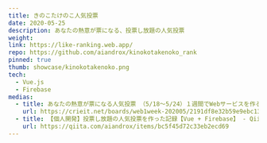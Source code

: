 ```yaml
---
title: きのこたけのこ人気投票
date: 2020-05-25
description: あなたの熱意が票になる、投票し放題の人気投票
weight:
link: https://like-ranking.web.app/
repo: https://github.com/aiandrox/kinokotakenoko_rank
pinned: true
thumb: showcase/kinokotakenoko.png
tech:
  - Vue.js
  - Firebase
medias:
  - title: あなたの熱意が票になる人気投票 （5/18～5/24）１週間でWebサービスを作るイベント - お題「Like」 - Crieit
    url: https://crieit.net/boards/web1week-202005/2191df8e32b59e9ebc1338e2bc46f2b7
  - title: 【個人開発】投票し放題の人気投票を作った記録【Vue + Firebase】 - Qiita
    url: https://qiita.com/aiandrox/items/bc5f45d72c33eb2ecd69
---
```

